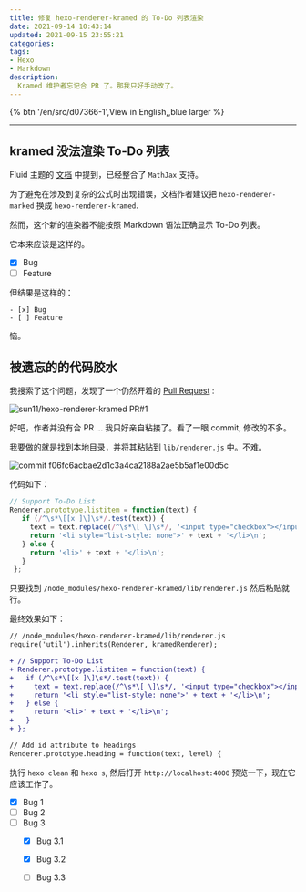 ```yaml
---
title: 修复 hexo-renderer-kramed 的 To-Do 列表渲染
date: 2021-09-14 10:43:14
updated: 2021-09-15 23:55:21
categories: 
tags:
- Hexo
- Markdown
description: 
  Kramed 维护者忘记合 PR 了。那我只好手动改了。 
---
```


{% btn '/en/src/d07366-1',View in English,,blue larger %}

---

## kramed 没法渲染 To-Do 列表

Fluid 主题的 [文档][ref 1] 中提到，已经整合了 `MathJax` 支持。

为了避免在涉及到复杂的公式时出现错误，文档作者建议把 `hexo-renderer-marked` 换成 `hexo-renderer-kramed`. 

然而，这个新的渲染器不能按照 Markdown 语法正确显示 To-Do 列表。

它本来应该是这样的。

- [x] Bug
- [ ] Feature

但结果是这样的：

```
- [x] Bug
- [ ] Feature
```

恼。



## 被遗忘的的代码胶水

我搜索了这个问题，发现了一个仍然开着的 [Pull Request][ref 2] :

![sun11/hexo-renderer-kramed PR#1](../../asset/d7366-1/Screenshot.jpg)

好吧，作者并没有合 PR ... 我只好亲自粘接了。看了一眼 commit, 修改的不多。

我要做的就是找到本地目录，并将其粘贴到 `lib/renderer.js` 中。不难。

![commit f06fc6acbae2d1c3a4ca2188a2ae5b5af1e00d5c](../../asset/d7366-1/Screenshot_2.png)

代码如下：

```javascript
// Support To-Do List
Renderer.prototype.listitem = function(text) {
   if (/^\s*\[[x ]\]\s*/.test(text)) {
     text = text.replace(/^\s*\[ \]\s*/, '<input type="checkbox"></input> ').replace(/^\s*\[x\]\s*/, '<input type="checkbox" checked></input> ');
     return '<li style="list-style: none">' + text + '</li>\n';
   } else {
     return '<li>' + text + '</li>\n';
   }
 };

```

只要找到 `/node_modules/hexo-renderer-kramed/lib/renderer.js` 然后粘贴就行。

最终效果如下：

```diff
// /node_modules/hexo-renderer-kramed/lib/renderer.js
require('util').inherits(Renderer, kramedRenderer);

+ // Support To-Do List
+ Renderer.prototype.listitem = function(text) {
+   if (/^\s*\[[x ]\]\s*/.test(text)) {
+     text = text.replace(/^\s*\[ \]\s*/, '<input type="checkbox"></input> ').replace(/^\s*\[x\]\s*/, '<input type="checkbox" checked></input> ');
+     return '<li style="list-style: none">' + text + '</li>\n';
+   } else {
+     return '<li>' + text + '</li>\n';
+   }
+ };

// Add id attribute to headings
Renderer.prototype.heading = function(text, level) {

```

执行 `hexo clean` 和 `hexo s`, 然后打开 `http://localhost:4000` 预览一下，现在它应该工作了。

- [x] Bug 1
- [ ] Bug 2
- [ ] Bug 3
  - [x] Bug 3.1
  - [x] Bug 3.2
  - [ ] Bug 3.3




[ref 1]: https://fluid-dev.github.io/hexo-fluid-docs/en/guide/#math

[ref 2]: https://github.com/sun11/hexo-renderer-kramed/pull/1
